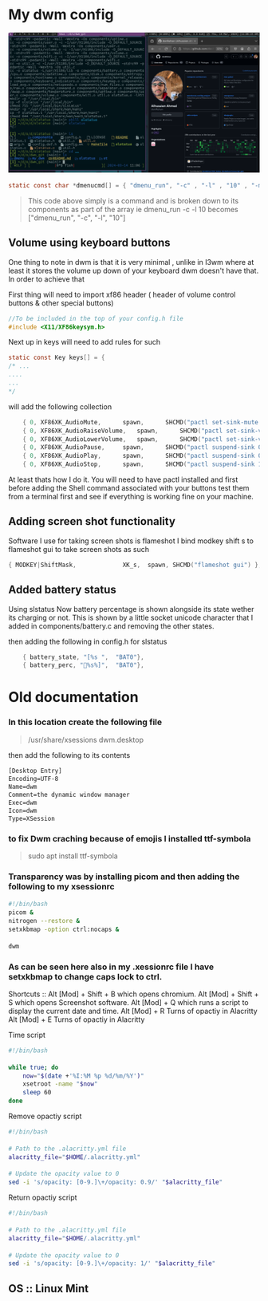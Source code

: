 # My dwm config
![](dwm.png "Config Screenshot")

```c
static const char *dmenucmd[] = { "dmenu_run", "-c" , "-l" , "10" , "-m", dmenumon, "-fn", dmenufont, "-nb", col_gray1, "-nf", col_gray3, "-sb", col_cyan, "-sf", col_gray4, NULL };
```
> This code above simply is a command and is broken down to its components as 
> part of the array ie 
dmenu_run -c -l 10 becomes ["dmenu_run", "-c", "-l", "10"]

## Volume using keyboard buttons
One thing to note in dwm is that it is very minimal , unlike in I3wm where 
at least it stores the volume up down of your keyboard dwm doesn't have that.
In order to achieve that 

First thing will need to import xf86 header ( header of volume control buttons & other special buttons)
```c
//To be included in the top of your config.h file
#include <X11/XF86keysym.h>

```

Next up in keys will need to add rules for such
```c
static const Key keys[] = {
/* ...
....
...
*/
```

will add the following collection
```c
	{ 0, XF86XK_AudioMute,		spawn,		SHCMD("pactl set-sink-mute @DEFAULT_SINK@ toggle") },
	{ 0, XF86XK_AudioRaiseVolume,	spawn,		SHCMD("pactl set-sink-volume @DEFAULT_SINK@ +5%") },
	{ 0, XF86XK_AudioLowerVolume,	spawn,		SHCMD("pactl set-sink-volume @DEFAULT_SINK@ -5%") },
	{ 0, XF86XK_AudioPause,		spawn,		SHCMD("pactl suspend-sink 0") },
	{ 0, XF86XK_AudioPlay,		spawn,		SHCMD("pactl suspend-sink 0") },
	{ 0, XF86XK_AudioStop,		spawn,		SHCMD("pactl suspend-sink 1") },

```

At least thats how I do it. You will need to have pactl installed and first before adding the Shell command 
associated with your buttons test them from a terminal first and see if everything is working fine on your 
machine.

## Adding screen shot functionality
Software I use for taking screen shots is flameshot 
I bind modkey shift s to flameshot gui to take screen shots as such
```c
{ MODKEY|ShiftMask,             XK_s,  spawn, SHCMD("flameshot gui") },
```
## Added battery status 
Using slstatus Now battery percentage is shown alongside its state wether 
its charging or not. This is shown by a little socket unicode character 
that I added in components/battery.c and removing the other states.

then adding the following in config.h for slstatus
```c
	{ battery_state, "[%s ",  "BAT0"},
	{ battery_perc, "🔋%s%]",  "BAT0"},
```

# Old documentation 
### In this location create the following file
> /usr/share/xsessions 
> dwm.desktop

then add the following to its contents

```
[Desktop Entry]
Encoding=UTF-8
Name=dwm
Comment=the dynamic window manager
Exec=dwm
Icon=dwm
Type=XSession

```

### to fix Dwm craching because of emojis I installed ttf-symbola 

> sudo apt install ttf-symbola

### Transparency was by installing picom and then adding the following to my xsessionrc

```bash
#!/bin/bash
picom &
nitrogen --restore &
setxkbmap -option ctrl:nocaps &

dwm 
```

### As can be seen here also in my .xessionrc file I have setxkbmap to change caps lock to ctrl.

Shortcuts ::
Alt [Mod] + Shift + B which opens chromium.
Alt [Mod] + Shift + S which opens Screenshot software.
Alt [Mod] + Q which runs a script to display the current date and time.
Alt [Mod] + R Turns of opactiy in Alacritty
Alt [Mod] + E Turns of opactiy in Alacritty

Time script
```bash
#!/bin/bash

while true; do
    now="$(date +'%I:%M %p %d/%m/%Y')"
    xsetroot -name "$now"
    sleep 60
done
```

Remove opactiy script
```bash
#!/bin/bash

# Path to the .alacritty.yml file
alacritty_file="$HOME/.alacritty.yml"

# Update the opacity value to 0
sed -i 's/opacity: [0-9.]\+/opacity: 0.9/' "$alacritty_file"
```

Return opactiy script
```bash
#!/bin/bash

# Path to the .alacritty.yml file
alacritty_file="$HOME/.alacritty.yml"

# Update the opacity value to 0
sed -i 's/opacity: [0-9.]\+/opacity: 1/' "$alacritty_file"
```

## OS :: Linux Mint 
